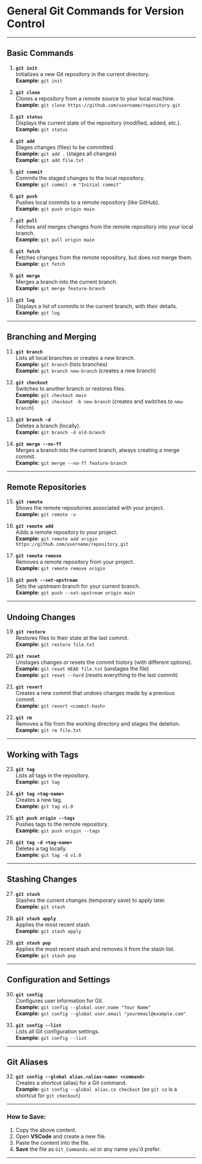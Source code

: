 # General Git Commands for Version Control

---

## **Basic Commands**

1. **`git init`**  
   Initializes a new Git repository in the current directory.  
   **Example:** `git init`

2. **`git clone`**  
   Clones a repository from a remote source to your local machine.  
   **Example:** `git clone https://github.com/username/repository.git`

3. **`git status`**  
   Displays the current state of the repository (modified, added, etc.).  
   **Example:** `git status`

4. **`git add`**  
   Stages changes (files) to be committed.  
   **Example:** `git add .` (stages all changes)  
   **Example:** `git add file.txt`

5. **`git commit`**  
   Commits the staged changes to the local repository.  
   **Example:** `git commit -m "Initial commit"`

6. **`git push`**  
   Pushes local commits to a remote repository (like GitHub).  
   **Example:** `git push origin main`

7. **`git pull`**  
   Fetches and merges changes from the remote repository into your local branch.  
   **Example:** `git pull origin main`

8. **`git fetch`**  
   Fetches changes from the remote repository, but does not merge them.  
   **Example:** `git fetch`

9. **`git merge`**  
   Merges a branch into the current branch.  
   **Example:** `git merge feature-branch`

10. **`git log`**  
    Displays a list of commits in the current branch, with their details.  
    **Example:** `git log`

---

## **Branching and Merging**

11. **`git branch`**  
    Lists all local branches or creates a new branch.  
    **Example:** `git branch` (lists branches)  
    **Example:** `git branch new-branch` (creates a new branch)

12. **`git checkout`**  
    Switches to another branch or restores files.  
    **Example:** `git checkout main`  
    **Example:** `git checkout -b new-branch` (creates and switches to `new-branch`)

13. **`git branch -d`**  
    Deletes a branch (locally).  
    **Example:** `git branch -d old-branch`

14. **`git merge --no-ff`**  
    Merges a branch into the current branch, always creating a merge commit.  
    **Example:** `git merge --no-ff feature-branch`

---

## **Remote Repositories**

15. **`git remote`**  
    Shows the remote repositories associated with your project.  
    **Example:** `git remote -v`

16. **`git remote add`**  
    Adds a remote repository to your project.  
    **Example:** `git remote add origin https://github.com/username/repository.git`

17. **`git remote remove`**  
    Removes a remote repository from your project.  
    **Example:** `git remote remove origin`

18. **`git push --set-upstream`**  
    Sets the upstream branch for your current branch.  
    **Example:** `git push --set-upstream origin main`

---

## **Undoing Changes**

19. **`git restore`**  
    Restores files to their state at the last commit.  
    **Example:** `git restore file.txt`

20. **`git reset`**  
    Unstages changes or resets the commit history (with different options).  
    **Example:** `git reset HEAD file.txt` (unstages the file)  
    **Example:** `git reset --hard` (resets everything to the last commit)

21. **`git revert`**  
    Creates a new commit that undoes changes made by a previous commit.  
    **Example:** `git revert <commit-hash>`

22. **`git rm`**  
    Removes a file from the working directory and stages the deletion.  
    **Example:** `git rm file.txt`

---

## **Working with Tags**

23. **`git tag`**  
    Lists all tags in the repository.  
    **Example:** `git tag`

24. **`git tag <tag-name>`**  
    Creates a new tag.  
    **Example:** `git tag v1.0`

25. **`git push origin --tags`**  
    Pushes tags to the remote repository.  
    **Example:** `git push origin --tags`

26. **`git tag -d <tag-name>`**  
    Deletes a tag locally.  
    **Example:** `git tag -d v1.0`

---

## **Stashing Changes**

27. **`git stash`**  
    Stashes the current changes (temporary save) to apply later.  
    **Example:** `git stash`

28. **`git stash apply`**  
    Applies the most recent stash.  
    **Example:** `git stash apply`

29. **`git stash pop`**  
    Applies the most recent stash and removes it from the stash list.  
    **Example:** `git stash pop`

---

## **Configuration and Settings**

30. **`git config`**  
    Configures user information for Git.  
    **Example:** `git config --global user.name "Your Name"`  
    **Example:** `git config --global user.email "youremail@example.com"`

31. **`git config --list`**  
    Lists all Git configuration settings.  
    **Example:** `git config --list`

---

## **Git Aliases**

32. **`git config --global alias.<alias-name> <command>`**  
    Creates a shortcut (alias) for a Git command.  
    **Example:** `git config --global alias.co checkout` (so `git co` is a shortcut for `git checkout`)

---

### How to Save:

1. Copy the above content.
2. Open **VSCode** and create a new file.
3. Paste the content into the file.
4. **Save** the file as `Git_Commands.md` or any name you'd prefer.

---
